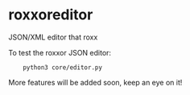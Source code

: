 roxxoreditor
============

JSON/XML editor that roxx

To test the roxxor JSON editor:
~~~
    python3 core/editor.py
~~~

More features will be added soon, keep an eye on it!

